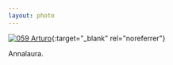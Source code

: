 ```yaml
---
layout: photo
---
```


[![059 Arturo](https://c2.staticflickr.com/6/5710/20855654955_fca03e041b_c.jpg)](https://www.flickr.com/photos/131440297@N08/20855654955/){:target="_blank" rel="noreferrer"}

Annalaura.
